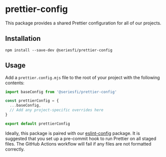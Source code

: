 # prettier-config

This package provides a shared Prettier configuration for all of our projects.

## Installation

```shell
npm install --save-dev @seriesfi/prettier-config
```

## Usage

Add a `prettier.config.mjs` file to the root of your project with the following contents:

```javascript
import baseConfig from '@seriesfi/prettier-config'

const prettierConfig = {
  ...baseConfig,
  // Add any project-specific overrides here
}

export default prettierConfig
```

Ideally, this package is paired with our [eslint-config](https://github.com/seriesfi/eslint-config) package.
It is suggested that you set up a pre-commit hook to run Prettier on all staged files.
The GitHub Actions workflow will fail if any files are not formatted correctly.
